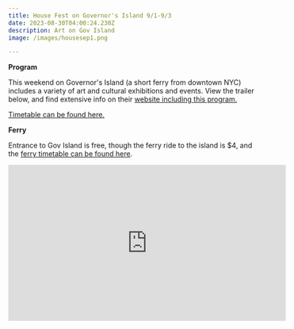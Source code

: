 ```yaml
---
title: House Fest on Governor's Island 9/1-9/3
date: 2023-08-30T04:00:24.230Z
description: Art on Gov Island
image: /images/housesep1.png

---
```

**P﻿rogram**

T﻿his weekend on Governor's Island (a short ferry from downtown NYC) includes a variety of art and cultural exhibitions and events. View the trailer below, and find extensive info on their [website including this program.](https://www.govisland.com/things-to-do/ongoing-programs)

[T﻿imetable can be found here.](https://www.govisland.com/things-to-do/events/house-fest-2023)

**F﻿erry**

E﻿ntrance to Gov Island is free, though the ferry ride to the island is $4, and the [ferry timetable can be found here](https://www.govisland.com/plan-your-visit/ferry).

[](https://www.govisland.com/things-to-do/events/house-fest-2023)



<iframe width="560" height="315" src="https://www.youtube.com/embed/_6HTrwqpsXI?si=t8B2xLztco8j0MSm" title="YouTube video player" frameborder="0" allow="accelerometer; autoplay; clipboard-write; encrypted-media; gyroscope; picture-in-picture; web-share" allowfullscreen></iframe>